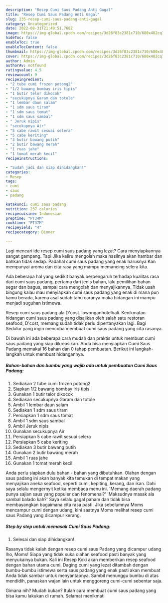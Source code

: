 ```yaml
---
description: "Resep Cumi Saus Padang Anti Gagal"
title: "Resep Cumi Saus Padang Anti Gagal"
slug: 235-resep-cumi-saus-padang-anti-gagal
category: Uncategorized
date: 2022-08-31T21:49:51.768Z
image: https://img-global.cpcdn.com/recipes/3d26f83c2381c710/680x482cq70/cumi-saus-padang-foto-resep-utama.jpg
hideToc: false
enableToc: true
enableTocContent: false
thumbnail: https://img-global.cpcdn.com/recipes/3d26f83c2381c710/680x482cq70/cumi-saus-padang-foto-resep-utama.jpg
cover: https://img-global.cpcdn.com/recipes/3d26f83c2381c710/680x482cq70/cumi-saus-padang-foto-resep-utama.jpg
author: Admin
authorAv: notfound
ratingvalue: 4.5
reviewcount: 9
recipeingredient:
- "2 tube cumi frozen potong2"
- "1/2 bawang bombay iris tipis"
- "1 butir telor dikocok"
- "secukupnya Garam dan totole"
- "1 lembar daun salam"
- "1 sdm saus tiram"
- "1 sdm saus tomat"
- "1 sdm saus sambal"
- " Jeruk nipis"
- "secukupnya Air"
- "5 cabe rawit sesuai selera"
- "5 cabe keriting"
- "3 butir bawang putih"
- "2 butir bawang merah"
- "1 ruas jahe"
- "1 tomat merah kecil"
recipeinstructions:

- "Sudah jadi dan siap dihidangkan!"
categories:
- Resep
tags:
- cumi
- saus
- padang

katakunci: cumi saus padang 
nutrition: 237 calories
recipecuisine: Indonesian
preptime: "PT34M"
cooktime: "PT37M"
recipeyield: "4"
recipecategory: Dinner

---
```



Lagi mencari ide resep cumi saus padang yang lezat? Cara menyiapkannya sangat gampang. Tapi Jika keliru mengolah maka hasilnya akan hambar dan bahkan tidak sedap. Padahal cumi saus padang yang enak harusnya Kan mempunyai aroma dan cita rasa yang mampu memancing selera kita.


Ada beberapa hal yang sedikit banyak berpengaruh terhadap kualitas rasa dari cumi saus padang, pertama dari jenis bahan, lalu pemilihan bahan segar dan bagus, sampai cara mengolah dan menyajikannya. Tidak usah bingung kalau mau menyiapkan cumi saus padang yang enak di mana pun kamu berada, karena asal sudah tahu caranya maka hidangan ini mampu menjadi suguhan istimewa.

Resep cumi saus padang ala D&#39;cost. lowonganhotelbali. Kenikmatan hidangan cumi saus padang yang disajikan oleh salah satu restoran seafood, D&#39;cost, memang sudah tidak perlu dipertanyakan lagi. Bagi Sedulur yang ingin mencoba membuat cumi saus padang yang cita rasanya.


Di bawah ini ada beberapa cara mudah dan praktis untuk membuat cumi saus padang yang siap dikreasikan. Anda bisa menyiapkan Cumi Saus Padang memakai 16 bahan dan 0 tahap pembuatan. Berikut ini langkah-langkah untuk membuat hidangannya.

<!--inarticleads1-->

##### Bahan-bahan dan bumbu yang wajib ada untuk pembuatan Cumi Saus Padang:

1. Sediakan 2 tube cumi frozen potong2
1. Siapkan 1/2 bawang bombay iris tipis
1. Gunakan 1 butir telor dikocok
1. Sediakan secukupnya Garam dan totole
1. Ambil 1 lembar daun salam
1. Sediakan 1 sdm saus tiram
1. Persiapkan 1 sdm saus tomat
1. Ambil 1 sdm saus sambal
1. Ambil  Jeruk nipis
1. Gunakan secukupnya Air
1. Persiapkan 5 cabe rawit sesuai selera
1. Persiapkan 5 cabe keriting
1. Sediakan 3 butir bawang putih
1. Gunakan 2 butir bawang merah
1. Ambil 1 ruas jahe
1. Gunakan 1 tomat merah kecil


Anda perlu siapkan dulu bahan - bahan yang dibutuhkan. Olahan dengan saus padang ini akan banyak kita temukan di tempat makan yang menyajikan aneka seafood, seperti cumi, kepiting, kerang, dan ikan. Dahi saya selalu mengernyit ketika membaca menu ini. &#39;Memang daerah padang punya sajian saus yang populer dan fenomenal?&#39; &#39;Maksudnya masak ala sambal balado kah?&#39; Saya selalu gagal paham dan tidak bisa membayangkan bagaimana cita rasa pasti. Jika sebelumnya Moms mencampur cumi dengan udang, kini saatnya Moms melihat resep cumi saus Padang yang dicampur kerang. 

<!--inarticleads2-->

##### Step by step untuk memasak Cumi Saus Padang:


1. Selesai dan siap dihidangkan!

Rasanya tidak kalah dengan resep cumi saus Padang yang dicampur udang lho, Moms! Siapa yang tidak suka olahan seafood pasti banyak yang menyukainya bukan. Kali ini Resep Koki akan memberikan resep seafood dengan bahan utama cumi. Daging cumi yang lezat ditambah dengan bumbu-bumbu istimewa serta saus padang yang enak pasti akan membuat Anda tidak sambar untuk menyantapnya. Sambil menunggu bumbu di atas mendidih, panaskan wajan lain untuk menggoreng cumi-cumi sebentar saja. 

Gimana nih? Mudah bukan? Itulah cara membuat cumi saus padang yang bisa kamu lakukan di rumah. Selamat menikmati
